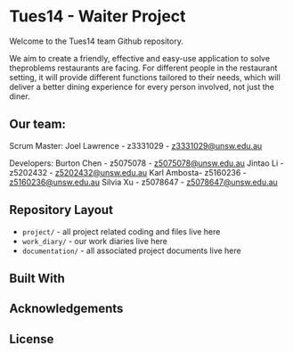 # Tues14 - Waiter Project

Welcome to the Tues14 team Github repository.

We aim to create a friendly, effective and easy-use application to solve theproblems restaurants are facing. For different people in the restaurant setting, it will provide different functions tailored to their needs, which will deliver a better dining experience for every person involved, not just the diner.

## Our team:

Scrum Master:
Joel Lawrence - z3331029 - z3331029@unsw.edu.au

Developers:
Burton Chen - z5075078 - z5075078@unsw.edu.au
Jintao Li - z5202432 - z5202432@unsw.edu.au
Karl Ambosta- z5160236 - z5160236@unsw.edu.au
Silvia Xu - z5078647 - z5078647@unsw.edu.au

## Repository Layout

 - `project/` - all project related coding and files live here
 - `work_diary/` - our work diaries live here
 - `documentation/` - all associated project documents live here

## Built With

## Acknowledgements

## License
